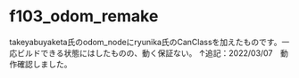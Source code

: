 # f103_odom_remake
takeyabuyaketa氏のodom_nodeにryunika氏のCanClassを加えたものです。一応ビルドできる状態にはしたものの、動く保証ない。
↑追記：2022/03/07　動作確認しました。
